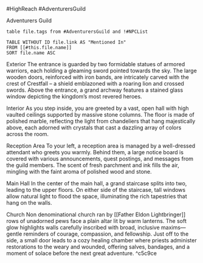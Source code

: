 #HighReach #AdventurersGuild

Adventurers Guild
```dataview 
table file.tags from #AdventurersGuild and !#NPCList
```

```dataview
TABLE WITHOUT ID file.link AS "Mentioned In"
FROM [[#this.file.name]]
SORT file.name ASC
```


Exterior
The entrance is guarded by two formidable statues of armored warriors, each holding a gleaming sword pointed towards the sky. The large wooden doors, reinforced with iron bands, are intricately carved with the crest of Crestfall – a shield emblazoned with a roaring lion and crossed swords. Above the entrance, a grand archway features a stained glass window depicting the kingdom’s most revered heroes.

Interior
As you step inside, you are greeted by a vast, open hall with high vaulted ceilings supported by massive stone columns. The floor is made of polished marble, reflecting the light from chandeliers that hang majestically above, each adorned with crystals that cast a dazzling array of colors across the room.

Reception Area
To your left, a reception area is managed by a well-dressed attendant who greets you warmly. Behind them, a large notice board is covered with various announcements, quest postings, and messages from the guild members. The scent of fresh parchment and ink fills the air, mingling with the faint aroma of polished wood and stone.

Main Hall
In the center of the main hall, a grand staircase splits into two, leading to the upper floors. On either side of the staircase, tall windows allow natural light to flood the space, illuminating the rich tapestries that hang on the walls.

Church 
Non denominational church ran by [[Father Eldon Lightbringer]] 
rows of unadorned pews face a plain altar lit by warm lanterns. The soft glow highlights walls carefully inscribed with broad, inclusive maxims—gentle reminders of courage, compassion, and fellowship. Just off to the side, a small door leads to a cozy healing chamber where priests administer restorations to the weary and wounded, offering salves, bandages, and a moment of solace before the next great adventure. ^c5c9ce